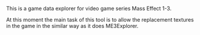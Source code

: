 This is a game data explorer for video game series Mass Effect 1-3.

At this moment the main task of this tool is to allow the replacement
textures in the game in the similar way as it does ME3Explorer.
